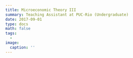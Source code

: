 ```yaml
---
title: Microeconomic Theory III
summary: Teaching Assistant at PUC-Rio (Undergraduate)
date: 2017-09-01
type: docs
math: false
tags:
  - 
image:
  caption: ''
---
```




